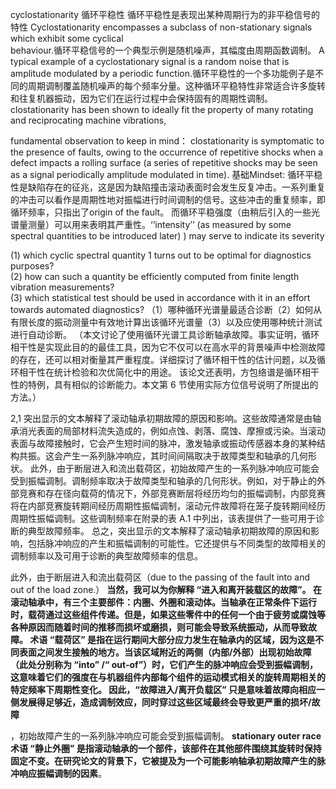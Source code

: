 cyclostationarity 循环平稳性 
循环平稳性是表现出某种周期行为的非平稳信号的特性
Cyclostationarity encompasses a subclass of non-stationary signals which exhibit some cyclical  
behaviour.循环平稳信号的一个典型示例是随机噪声，其幅度由周期函数调制。 A typical example of a cyclostationary signal is a random noise that is amplitude modulated by a periodic function.循环平稳性的一个多功能例子是不同的周期调制覆盖随机噪声的每个频率分量。这种循环平稳特性非常适合许多旋转和往复机器振动，因为它们在运行过程中会保持固有的周期性调制。clostationarity has been shown to ideally fit  the property of many rotating and reciprocating machine vibrations,

fundamental observation to keep in mind： clostationarity is symptomatic to the presence of faults, owing to the occurrence of repetitive shocks when a defect impacts a rolling surface (a series of repetitive shocks may be seen as a signal periodically amplitude modulated in  time). 基础Mindset: 循环平稳性是缺陷存在的征兆，这是因为缺陷撞击滚动表面时会发生反复冲击。一系列重复的冲击可以看作是周期性地对振幅进行时间调制的信号。这些冲击的重复频率，即循环频率，只指出了origin of the fault。 而循环平稳强度（由稍后引入的一些光谱量测量）可以用来表明其严重性。‘‘intensity’’ (as measured by some spectral quantities to be introduced later) ) may serve to indicate its  severity

(1) which cyclic spectral quantity 1 turns out to be optimal for diagnostics purposes?  
(2) how can such a quantity be efficiently computed from finite length vibration measurements?  
(3) which statistical test should be used in accordance with it in an effort towards automated diagnostics?
（1）哪种循环光谱量最适合诊断（2）如何从有限长度的振动测量中有效地计算出该循环光谱量（3）以及应使用哪种统计测试进行自动诊断。
（本文讨论了使用循环光谱工具诊断轴承故障。事实证明，循环相干性是实现此目的的最佳工具，因为它不仅可以在高水平的背景噪声中检测故障的存在，还可以相对衡量其严重程度。详细探讨了循环相干性的估计问题，以及循环相干性在统计检验和次优简化中的用途。 该论文还表明，方包络谱是循环相干性的特例，具有相似的诊断能力。本文第 6 节使用实际方位信号说明了所提出的方法。）

2,1
突出显示的文本解释了滚动轴承初期故障的原因和影响。这些故障通常是由轴承消光表面的局部材料流失造成的，例如点蚀、剥落、腐蚀、摩擦或污染。当滚动表面与故障接触时，它会产生短时间的脉冲，激发轴承或振动传感器本身的某种结构共振。这会产生一系列脉冲响应，其时间间隔取决于故障类型和轴承的几何形状。 此外，由于断层进入和流出载荷区，初始故障产生的一系列脉冲响应可能会受到振幅调制。调制频率取决于故障类型和轴承的几何形状。例如，对于静止的外部竞赛和存在径向载荷的情况下，外部竞赛断层将经历均匀的振幅调制，内部竞赛将在内部竞赛旋转期间经历周期性振幅调制，滚动元件故障将在笼子旋转期间经历周期性振幅调制。这些调制频率在附录的表 A.1 中列出，该表提供了一些可用于诊断的典型故障频率。 总之，突出显示的文本解释了滚动轴承初期故障的原因和影响，包括脉冲响应的产生和振幅调制的可能性。它还提供与不同类型的故障相关的调制频率以及可用于诊断的典型故障频率的信息。

此外，由于断层进入和流出载荷区（due to the passing of the fault into and out of the load zone.）
**当然，我可以为你解释 “进入和离开装载区的故障”。 在滚动轴承中，有三个主要部件：内圈、外圈和滚动体。当轴承在正常条件下运行时，载荷通过这些组件传递。但是，如果这些零件中的任何一个由于疲劳或腐蚀等各种原因而随着时间的推移而损坏或磨损，则可能会导致系统振动，从而导致故障。 术语 “载荷区” 是指在运行期间大部分应力发生在轴承内的区域，因为这是不同表面之间发生接触的地方。当该区域附近的两侧（内部/外部）出现初始故障（此处分别称为 “into” /“ out-of”）时，它们产生的脉冲响应会受到振幅调制，这意味着它们的强度在与机器组件内部每个组件的运动模式相关的旋转周期相关的特定频率下周期性变化。 因此，“故障进入/离开负载区” 只是意味着故障向相应一侧发展得足够近，造成调制效应，同时穿过这些区域最终会导致更严重的损坏/故障**

，初始故障产生的一系列脉冲响应可能会受到振幅调制。 **stationary outer race 术语 “静止外圈” 是指滚动轴承的一个部件，该部件在其他部件围绕其旋转时保持固定不变。在研究论文的背景下，它被提及为一个可能影响轴承初期故障产生的脉冲响应振幅调制的因素**。